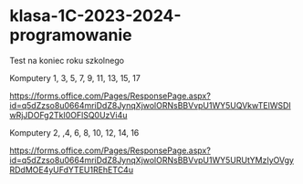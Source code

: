 # klasa-1C-2023-2024-programowanie

Test na koniec roku szkolnego

Komputery 1, 3, 5, 7, 9, 11, 13, 15, 17

https://forms.office.com/Pages/ResponsePage.aspx?id=q5dZzso8u0664mriDdZ8JynqXjwolORNsBBVvpU1WY5UQVkwTElWSDIwRjJDOFg2TkI0OFlSQ0UzVi4u

Komputery 2, ,4, 6, 8, 10, 12, 14, 16

https://forms.office.com/Pages/ResponsePage.aspx?id=q5dZzso8u0664mriDdZ8JynqXjwolORNsBBVvpU1WY5URUtYMzIyOVgyRDdMOE4yUFdYTEU1REhETC4u
